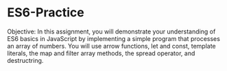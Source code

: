 # ES6-Practice
Objective:  In this assignment, you will demonstrate your understanding of ES6 basics in JavaScript by implementing a simple program that processes an array of numbers. You will use arrow functions, let and const, template literals, the map and filter array methods, the spread operator, and destructring.
